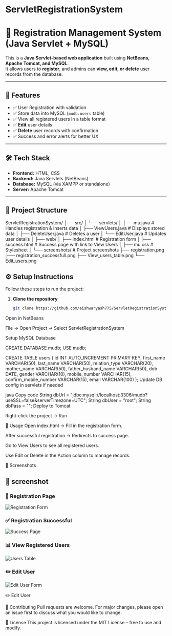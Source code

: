 # ServletRegistrationSystem
# 📝 Registration Management System (Java Servlet + MySQL)

This is a **Java Servlet-based web application** built using **NetBeans, Apache Tomcat, and MySQL**.  
It allows users to **register**, and admins can **view, edit, or delete** user records from the database.

---

## 🚀 Features
- ✅ User Registration with validation  
- ✅ Store data into MySQL (`mudb.users` table)  
- ✅ View all registered users in a table format  
- ✅ **Edit** user details  
- ✅ **Delete** user records with confirmation  
- ✅ Success and error alerts for better UX  

---

## 🛠️ Tech Stack
- **Frontend:** HTML, CSS  
- **Backend:** Java Servlets (NetBeans)  
- **Database:** MySQL (via XAMPP or standalone)  
- **Server:** Apache Tomcat  

---

## 📂 Project Structure
ServletRegistrationSystem/
├── src/
│ └── servlets/
│ ├── mu.java # Handles registration & inserts data
│ ├── ViewUsers.java # Displays stored data
│ ├── DeleteUser.java # Deletes a user
│ └── EditUser.java # Updates user details
│
├── web/
│ ├── index.html # Registration form
│ ├── success.html # Success page with link to View Users
│ ├── mu.css # Stylesheet
│
└── screenshots/ # Project screenshots
├── registration.png
├── registration_successfull.png
├── View_users_table.png
└── Edit_users.png

## ⚙️ Setup Instructions

Follow these steps to run the project:

1. **Clone the repository**
   ```bash
   git clone https://github.com/aishwaryash775/ServletRegistrationSystem.git
Open in NetBeans

File → Open Project → Select ServletRegistrationSystem

Setup MySQL Database

CREATE DATABASE mudb;
USE mudb;

CREATE TABLE users (
    id INT AUTO_INCREMENT PRIMARY KEY,
    first_name VARCHAR(50),
    last_name VARCHAR(50),
    relation_type VARCHAR(20),
    mother_name VARCHAR(50),
    father_husband_name VARCHAR(50),
    dob DATE,
    gender VARCHAR(10),
    mobile_number VARCHAR(15),
    confirm_mobile_number VARCHAR(15),
    email VARCHAR(100)
);
Update DB config in servlets if needed

java
Copy code
String dbUrl = "jdbc:mysql://localhost:3306/mudb?useSSL=false&serverTimezone=UTC";
String dbUser = "root";
String dbPass = "";
Deploy to Tomcat

Right-click the project → Run


🎯 Usage
Open index.html → Fill in the registration form.

After successful registration → Redirects to success page.

Go to View Users to see all registered users.

Use Edit or Delete in the Action column to manage records.

📸 Screenshots
## 📸 screenshot

### 📝 Registration Page
![Registration Form](screenshot/registration.png)

### ✅ Registration Successful
![Success Page](screenshot/registration.png)

### 📊 View Registered Users
![Users Table](screenshot/viewuserstable.png)

### ✏️ Edit User
![Edit User Form](screenshot/editusers.png)

✏️ Edit User

🤝 Contributing
Pull requests are welcome. For major changes, please open an issue first to discuss what you would like to change.

📜 License
This project is licensed under the MIT License – free to use and modify.




